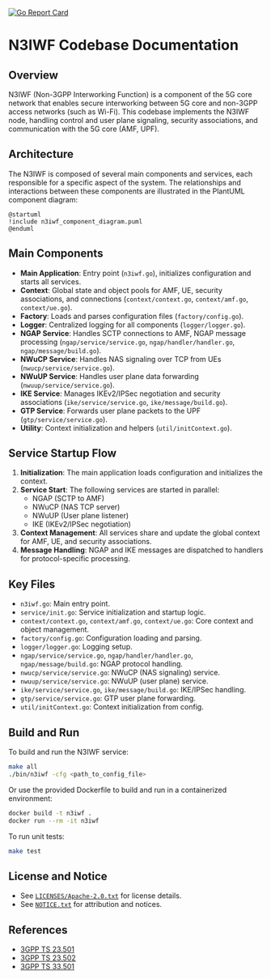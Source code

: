 <!--
SPDX-FileCopyrightText: 2025 Intel Corporation

SPDX-License-Identifier: Apache-2.0
-->
[![Go Report Card](https://goreportcard.com/badge/github.com/omec-project/n3iwf)](https://goreportcard.com/report/github.com/omec-project/n3iwf)

# N3IWF Codebase Documentation

## Overview
N3IWF (Non-3GPP Interworking Function) is a component of the 5G core network that enables secure interworking between 5G core and non-3GPP access networks (such as Wi-Fi). This codebase implements the N3IWF node, handling control and user plane signaling, security associations, and communication with the 5G core (AMF, UPF).

## Architecture
The N3IWF is composed of several main components and services, each responsible for a specific aspect of the system. The relationships and interactions between these components are illustrated in the PlantUML component diagram:

```
@startuml
!include n3iwf_component_diagram.puml
@enduml
```

## Main Components

- **Main Application**: Entry point (`n3iwf.go`), initializes configuration and starts all services.
- **Context**: Global state and object pools for AMF, UE, security associations, and connections (`context/context.go`, `context/amf.go`, `context/ue.go`).
- **Factory**: Loads and parses configuration files (`factory/config.go`).
- **Logger**: Centralized logging for all components (`logger/logger.go`).
- **NGAP Service**: Handles SCTP connections to AMF, NGAP message processing (`ngap/service/service.go`, `ngap/handler/handler.go`, `ngap/message/build.go`).
- **NWuCP Service**: Handles NAS signaling over TCP from UEs (`nwucp/service/service.go`).
- **NWuUP Service**: Handles user plane data forwarding (`nwuup/service/service.go`).
- **IKE Service**: Manages IKEv2/IPSec negotiation and security associations (`ike/service/service.go`, `ike/message/build.go`).
- **GTP Service**: Forwards user plane packets to the UPF (`gtp/service/service.go`).
- **Utility**: Context initialization and helpers (`util/initContext.go`).

## Service Startup Flow
1. **Initialization**: The main application loads configuration and initializes the context.
2. **Service Start**: The following services are started in parallel:
   - NGAP (SCTP to AMF)
   - NWuCP (NAS TCP server)
   - NWuUP (User plane listener)
   - IKE (IKEv2/IPSec negotiation)
3. **Context Management**: All services share and update the global context for AMF, UE, and security associations.
4. **Message Handling**: NGAP and IKE messages are dispatched to handlers for protocol-specific processing.

## Key Files
- `n3iwf.go`: Main entry point.
- `service/init.go`: Service initialization and startup logic.
- `context/context.go`, `context/amf.go`, `context/ue.go`: Core context and object management.
- `factory/config.go`: Configuration loading and parsing.
- `logger/logger.go`: Logging setup.
- `ngap/service/service.go`, `ngap/handler/handler.go`, `ngap/message/build.go`: NGAP protocol handling.
- `nwucp/service/service.go`: NWuCP (NAS signaling) service.
- `nwuup/service/service.go`: NWuUP (user plane) service.
- `ike/service/service.go`, `ike/message/build.go`: IKE/IPSec handling.
- `gtp/service/service.go`: GTP user plane forwarding.
- `util/initContext.go`: Context initialization from config.

## Build and Run
To build and run the N3IWF service:

```sh
make all
./bin/n3iwf -cfg <path_to_config_file>
```

Or use the provided Dockerfile to build and run in a containerized environment:

```sh
docker build -t n3iwf .
docker run --rm -it n3iwf
```

To run unit tests:

```sh
make test
```

## License and Notice
- See [`LICENSES/Apache-2.0.txt`](LICENSES/Apache-2.0.txt) for license details.
- See [`NOTICE.txt`](NOTICE.txt) for attribution and notices.

## References
- [3GPP TS 23.501](https://www.3gpp.org/ftp/Specs/archive/23_series/23.501/)
- [3GPP TS 23.502](https://www.3gpp.org/ftp/Specs/archive/23_series/23.502/)
- [3GPP TS 33.501](https://www.3gpp.org/ftp/Specs/archive/33_series/33.501/)
